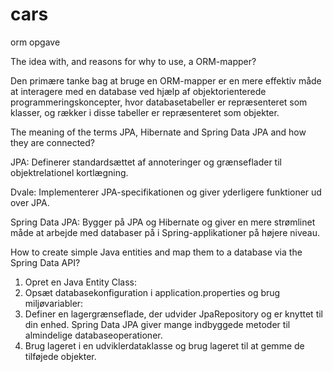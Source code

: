 # cars
orm opgave

The idea with, and reasons for why to use, a ORM-mapper?

Den primære tanke bag at bruge en ORM-mapper 
er en mere effektiv måde at interagere med en database ved hjælp af objektorienterede programmeringskoncepter, hvor databasetabeller er repræsenteret som klasser, og rækker i disse tabeller er repræsenteret som objekter.

The meaning of the terms JPA, Hibernate and Spring Data JPA and how they are connected?

JPA: Definerer standardsættet af annoteringer og grænseflader til objektrelationel kortlægning.

Dvale: Implementerer JPA-specifikationen og giver yderligere funktioner ud over JPA.

Spring Data JPA: Bygger på JPA og Hibernate og giver en mere strømlinet måde at arbejde med databaser på i Spring-applikationer på højere niveau.

How to create simple Java entities and map them to a database via the Spring Data API?

1. Opret en Java Entity Class:
2. Opsæt databasekonfiguration i application.properties og brug miljøvariabler:
3. Definer en lagergrænseflade, der udvider JpaRepository og er knyttet til din enhed. Spring Data JPA giver mange indbyggede metoder til almindelige databaseoperationer.
4. Brug lageret i en udviklerdataklasse og brug lageret til at gemme de tilføjede objekter.






